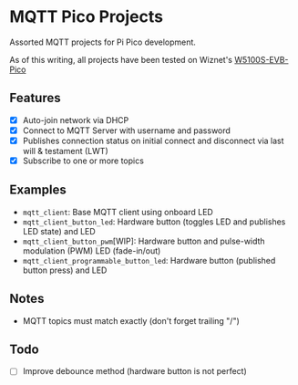 # MQTT Pico Projects

Assorted MQTT projects for Pi Pico development.

As of this writing, all projects have been tested on Wiznet's [W5100S-EVB-Pico](https://www.wiznet.io/product-item/w5100s-evb-pico/)

## Features
 - [x] Auto-join network via DHCP
 - [x] Connect to MQTT Server with username and password
 - [x] Publishes connection status on initial connect and disconnect via last will & testament (LWT)
 - [x] Subscribe to one or more topics

## Examples

 - `mqtt_client`: Base MQTT client using onboard LED
 - `mqtt_client_button_led`: Hardware button (toggles LED and publishes LED state) and LED
 - `mqtt_client_button_pwm`[WIP]: Hardware button and pulse-width modulation (PWM) LED (fade-in/out)
 - `mqtt_client_programmable_button_led`: Hardware button (published button press) and LED

## Notes
 - MQTT topics must match exactly (don't forget trailing "/")

## Todo
 - [ ] Improve debounce method (hardware button is not perfect)
